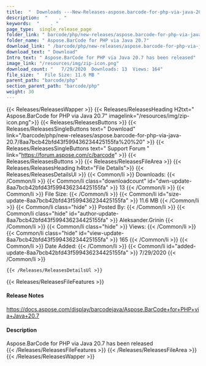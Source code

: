 ```yaml
---
title:  "  Downloads ---New-Releases-aspose.barcode-for-php-via-java-20.7 . " 
description:  "    . " 
keywords:  "    . " 
page_type:  single_release_page
folder_link: " barcode/php/new-releases/aspose.barcode-for-php-via-java-20.7/"
folder_name: " Aspose.BarCode for PHP via Java 20.7"
download_link: " /barcode/php/new-releases/aspose.barcode-for-php-via-java-20.7/8aa7bcb42bfd43f599436234425155fa"
download_text: " Download"
Intro_text: " Aspose.BarCode for PHP via Java 20.7 has been released"
image_link: "/resources/img/zip-icon.png"
download_count: "   7/29/2020  Downloads: 13  Views: 164"
file_size: "  File Size: 11.6 MB "
parent_path: "barcode/php"
section_parent_path: "barcode/php"
weight: 30 
---
```


{{< Releases/ReleasesWapper >}}
  {{< Releases/ReleasesHeading H2txt=" Aspose.BarCode for PHP via Java 20.7" imagelink="/resources/img/zip-icon.png">}}
  {{< Releases/ReleasesButtons >}}
    {{< Releases/ReleasesSingleButtons text=" Download" link="/barcode/php/new-releases/aspose.barcode-for-php-via-java-20.7/8aa7bcb42bfd43f599436234425155fa%20%20" >}}
    {{< Releases/ReleasesSingleButtons text=" Support Forum " link="https://forum.aspose.com/c/barcode" >}}
  {{< Releases/ReleasesButtons >}}
  {{< Releases/ReleasesFileArea >}}
    {{< Releases/ReleasesHeading h4txt="File Details">}}
    {{< Releases/ReleasesDetailsUl >}}
            {{< Common/li  >}} Downloads: {{< /Common/li >}} 
      {{< Common/li class="downloadcount" id="dwn-update-8aa7bcb42bfd43f599436234425155fa" >}} 13 {{< /Common/li >}} 
      {{< Common/li  >}} File Size: {{< /Common/li >}} 
      {{< Common/li id="size-update-8aa7bcb42bfd43f599436234425155fa" >}} 11.6 MB {{< /Common/li >}} 
      {{< Common/li  class="hide" >}} Posted By: {{< /Common/li >}} 
      {{< Common/li class="hide" id="author-update-8aa7bcb42bfd43f599436234425155fa" >}} Aleksander.Grinin {{< /Common/li >}} 
      {{< Common/li class="hide"  >}} Views: {{< /Common/li >}} 
      {{< Common/li class="hide" id="view-update-8aa7bcb42bfd43f599436234425155fa" >}} 165 {{< /Common/li >}} 
      {{< Common/li  >}} Date Added: {{< /Common/li >}} 
      {{< Common/li id="added-update-8aa7bcb42bfd43f599436234425155fa" >}} 7/29/2020 {{< /Common/li >}} 

    {{< /Releases/ReleasesDetailsUl >}}

  {{< Releases/ReleasesFileFeatures >}}
      <h4>Release Notes</h4><div><a href="https://docs.aspose.com/display/barcodejava/Aspose.BarCode+for+PHP+via+Java+20.7">https://docs.aspose.com/display/barcodejava/Aspose.BarCode+for+PHP+via+Java+20.7</a></div><h4>Description</h4><div class="HTMLDescription">Aspose.BarCode for PHP via Java 20.7 has been released</div>
  {{< /Releases/ReleasesFileFeatures >}}
 {{< /Releases/ReleasesFileArea >}}
{{< /Releases/ReleasesWapper >}}


